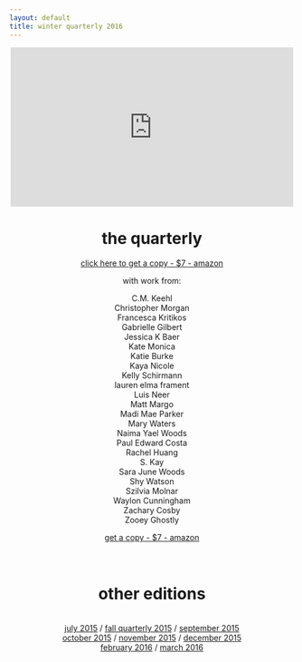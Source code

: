 ```yaml
---
layout: default
title: winter quarterly 2016
---
```

<div align="center">
    <iframe src="https://player.vimeo.com/video/152604296" width="500" height="281" frameborder="0" webkitallowfullscreen mozallowfullscreen allowfullscreen></iframe> 
    <p><h1>the quarterly</h1></p>
    <a href="http://amzn.com/1522952233">click here to get a copy - $7 - amazon</a>
    <p align="center">with work from:</p>
    <p>C.M. Keehl<br>
    Christopher Morgan<br>
    Francesca Kritikos<br>
    Gabrielle Gilbert<br>
    Jessica K Baer<br>
    Kate Monica<br>
    Katie Burke<br>
    Kaya Nicole<br>
    Kelly Schirmann<br>
    lauren elma frament<br>
    Luis Neer<br>
    Matt Margo<br>
    Madi Mae Parker<br>
    Mary Waters<br>
    Naima Yael Woods<br>
    Paul Edward Costa<br>
    Rachel Huang<br>
    S. Kay<br>
    Sara June Woods<br>
    Shy Watson<br>
    Szilvia Molnar<br>
    Waylon Cunningham<br>
    Zachary Cosby<br>
    Zooey Ghostly<br></p>
    <a href="http://amzn.com/1522952233">get a copy - $7 - amazon</a>
    <br><br><br>
    <h1><a class = "ts">other editions</a></h1><br>
    <a href="../july2015/">july 2015</a> / <a href="../fall2015/">fall quarterly 2015</a> / <a href="../september2015/">september 2015</a> <br> <a href="../october2015/">october 2015</a> / <a href="../november2015/">november 2015</a> / <a href="../december2015/">december 2015</a> <br> <a href="../february2016/">february 2016</a> / <a href="../march2016">march 2016</a>
</div>